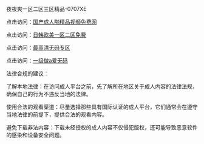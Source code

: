 夜夜爽一区二区三区精品-0707XE

点击访问：<a href="https://tfda.pages.dev/">国产成人啪精品视频免费网</a>

点击访问：<a href="https://bered.pages.dev/">日韩欧美一区二区免费</a>

点击访问：<a href="https://gfd-5xg.pages.dev/">最高清无码专区</a>

点击访问：<a href="https://gda-c7m.pages.dev/">一级做a爱无码</a>

法律合规的建议：

了解本地法律：在访问成人平台之前，先了解所在地区关于成人内容的法律法规，确保自己的行为不违反当地的法律。

使用合法的观看渠道：尽量选择那些具有国际认证的成人平台，它们通常会在遵守当地法律的前提下，提供合法的观看内容。

避免下载非法内容：下载未经授权的成人内容不仅侵犯版权，还可能导致恶意软件的感染和设备安全问题。

<span style="display:none;">(https://github.com/zxc20250707 ）</span>
